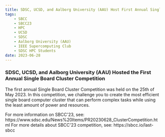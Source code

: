 ```yaml
---
title: SDSC, UCSD, and Aalborg University (AAU) Host First Annual Single Board Cluster Competition 
tags:
    - SBCC
    - SBCC23
    - HPC
    - UCSD
    - SDSC
    - Aalborg University (AAU)
    - IEEE Supercomputing Club
    - SDSC HPC Students
date: 2023-06-28
---
```


<h3>SDSC, UCSD, and Aalborg University (AAU) Hosted the First Annual Single Board Cluster Competition</h3>
The first annual Single Board Cluster Competition was held on the 25th of May 2023.  In this competition, we challenge you to create the most efficient single board computer cluster that can perform complex tasks while using the least amount of power and resources.

<p>
For more information on SBCC'23, see: https://www.sdsc.edu/News%20Items/PR20230628_ClusterCompetition.html
For more details about  SBCC'23 competition, see: https://sbcc.io/last-sbcc 
</p>

<p>
</p>
